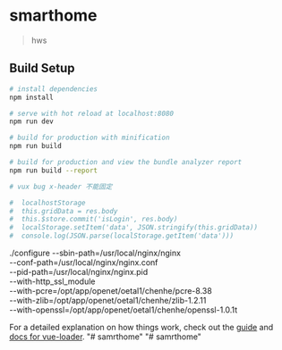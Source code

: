 # smarthome

> hws

## Build Setup

``` bash
# install dependencies
npm install

# serve with hot reload at localhost:8080
npm run dev

# build for production with minification
npm run build

# build for production and view the bundle analyzer report
npm run build --report

# vux bug x-header 不能固定

#  localhostStorage
#  this.gridData = res.body
#  this.$store.commit('isLogin', res.body)
#  localStorage.setItem('data', JSON.stringify(this.gridData))
#  console.log(JSON.parse(localStorage.getItem('data')))
```

./configure --sbin-path=/usr/local/nginx/nginx \
--conf-path=/usr/local/nginx/nginx.conf \
--pid-path=/usr/local/nginx/nginx.pid \
--with-http_ssl_module \
--with-pcre=/opt/app/openet/oetal1/chenhe/pcre-8.38 \
--with-zlib=/opt/app/openet/oetal1/chenhe/zlib-1.2.11 \
--with-openssl=/opt/app/openet/oetal1/chenhe/openssl-1.0.1t

For a detailed explanation on how things work, check out the [guide](http://vuejs-templates.github.io/webpack/) and [docs for vue-loader](http://vuejs.github.io/vue-loader).
"# samrthome" 
"# samrthome" 
